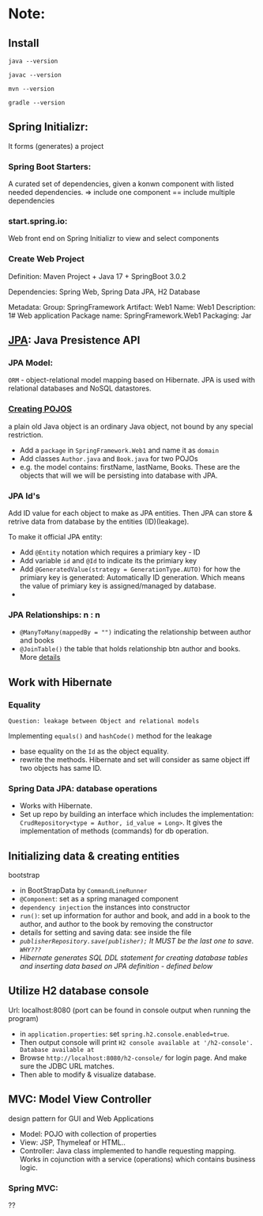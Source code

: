 # Note:

## Install
`java --version`

`javac --version`

`mvn --version`

`gradle --version`

## Spring Initializr: 

It forms (generates) a project

###	Spring Boot Starters: 
A curated set of dependencies, given a konwn component with listed needed dependencies. => include one component == include multiple dependencies

### start.spring.io:
Web front end on Spring Initializr to view and select components

### Create Web Project

Definition: Maven Project + Java 17 + SpringBoot 3.0.2

Dependencies: Spring Web, Spring Data JPA, H2 Database

Metadata: 
	Group: SpringFramework
	Artifact: Web1
	Name: Web1
	Description: 1# Web application 
	Package name: SpringFramework.Web1
	Packaging: Jar

## [JPA](https://blog.csdn.net/weixin_45764765/article/details/107755857?ops_request_misc=&request_id=&biz_id=102&utm_term=leakage%20JPA%20JAva&utm_medium=distribute.pc_search_result.none-task-blog-2~all~sobaiduweb~default-2-107755857.142^v72^pc_new_rank,201^v4^add_ask&spm=1018.2226.3001.4187): Java Presistence API
### JPA Model: 
`ORM` - object-relational model mapping based on Hibernate. JPA is used with relational databases and NoSQL datastores.
### [Creating POJOS](https://www.geeksforgeeks.org/pojo-vs-java-beans/)
a plain old Java object is an ordinary Java object, not bound by any special restriction. 
- Add a `package` in `SpringFramework.Web1` and name it as `domain`
- Add classes `Author.java` and `Book.java` for two POJOs
- e.g. the model contains: firstName, lastName, Books. These are the objects that will we will be persisting into database with JPA. 
### JPA Id's
Add ID value for each object to make as JPA entities. Then JPA can store & retrive data from database by the entities (ID)(leakage).

To make it official JPA entity:
- Add `@Entity` notation which requires a primiary key - ID
- Add variable `id` and `@Id` to indicate its the primiary key
- Add `@GeneratedValue(strategy = GenerationType.AUTO)` for how the primiary key is generated: Automatically ID generation. Which means the value of primiary key is assigned/managed by database. 
- 
### JPA Relationships: n : n
- `@ManyToMany(mappedBy = "")` indicating the relationship between author and books
- `@JoinTable()` the table that holds relationship btn author and books. More [details](https://docs.oracle.com/javaee/7/api/javax/persistence/JoinTable.html)

## Work with Hibernate
### Equality
`Question: leakage between Object and relational models`

Implementing `equals()` and `hashCode()` method for the leakage
- base equality on the `Id` as the object equality.
- rewrite the methods. Hibernate and set will consider as same object iff two objects has same ID. 

### Spring Data JPA: database operations
- Works with Hibernate. 
- Set up repo by building an interface which includes the implementation: `CrudRepository<type = Author, id_value = Long>`. It gives the implementation of methods (commands) for db operation.

## Initializing data & creating entities
bootstrap
- in BootStrapData by `CommandLineRunner`
- `@Component`: set as a spring managed component
- `dependency injection` the instances into constructor
- `run()`: set up information for author and book, and add in a book to the author, and author to the book by removing the constructor
- details for setting and saving data: see inside the file
- *`publisherRepository.save(publisher);` It MUST be the last one to save. `WHY???`*
- *Hibernate generates SQL DDL statement for creating database tables and inserting data based on JPA definition - defined below*

## Utilize H2 database console
Url: localhost:8080 (port can be found in console output when running the program)
- in `application.properties`: set `spring.h2.console.enabled=true`. 
- Then output console will print `H2 console available at '/h2-console'. Database available at`*<JDBC URL for location of database in menory>*
- Browse `http://localhost:8080/h2-console/` for login page. And make sure the JDBC URL matches. 
- Then able to modify & visualize database. 

## MVC: Model View Controller
design pattern for GUI and Web Applications
- Model: POJO with collection of properties
- View: JSP, Thymeleaf or HTML..
- Controller: Java class implemented to handle requesting mapping. Works in cojunction with a service (operations) which contains business logic. 
  
### Spring MVC:
<object data="springMVC.pdf" type="application/pdf" width="700px" height="700px">
    <!-- <embed src="http://yoursite.com/the.pdf">
    </embed> -->
</object>
??
